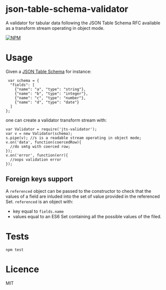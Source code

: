 json-table-schema-validator
===========================

A validator for tabular data following the JSON Table Schema RFC available as a transform stream operating in object mode.

[![NPM](https://nodei.co/npm/json-table-schema-validator.png)](https://nodei.co/npm/json-table-schema-validator/)

Usage
=====

Given a [JSON Table Schema](http://dataprotocols.org/json-table-schema/)
for instance:

     var schema = {
      "fields": [
        {"name": "a", "type": "string"},
        {"name": "b", "type": "integer"},
        {"name": "c", "type": "number"},
        {"name": "d", "type": "date"}
      ]
    };

one can create a validator transform stream with:

    var Validator = require('jts-validator');
    var v = new Validator(schema);
    s.pipe(v); //s is a readable stream operating in object mode;
    v.on('data', function(coercedRow){
      //do smtg with coerced row;
    });
    v.on('error', function(err){
      //oops validation error
    });

## Foreign keys support

A ```referenced``` object can be passed to the constructor to check
that the values of a field are inluded into the set of value provided
in the referenced Set. ```referenced``` is an object with:
- key equal to ```fields.name```
- values equal to an ES6 Set containing all the possible values of the filed.


Tests
=====

    npm test


Licence
=======

MIT
